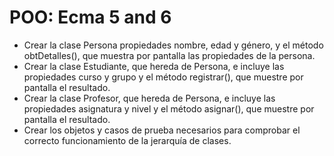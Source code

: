 # POO: Ecma 5 and 6

-   Crear la clase Persona propiedades nombre, edad y género, y el método obtDetalles(), que muestra por pantalla las propiedades de la persona.
-   Crear la clase Estudiante, que hereda de Persona, e incluye las propiedades curso y grupo y el método registrar(), que muestre por pantalla el resultado.
-   Crear la clase Profesor, que hereda de Persona, e incluye las propiedades asignatura y nivel y el método asignar(), que muestre por pantalla el resultado.
-   Crear los objetos y casos de prueba necesarios para comprobar el correcto funcionamiento de la jerarquía de clases.

